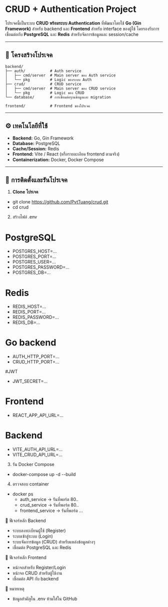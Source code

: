 # CRUD + Authentication Project

โปรเจคนี้เป็นระบบ **CRUD พร้อมระบบ Authentication** ที่พัฒนาโดยใช้ **Go (Gin Framework)** สำหรับ backend และ **Frontend** สำหรับ interface ของผู้ใช้ โดยรองรับการเชื่อมต่อกับ **PostgreSQL** และ **Redis** สำหรับจัดการข้อมูลและ session/cache

---

## 📂 โครงสร้างโปรเจค

```text
backend/
├── auth/           # Auth service
│   ├── cmd/server  # Main server ของ Auth service
│   └── pkg         # Logic ของระบบ Auth
├── crud/           # CRUD service
│   ├── cmd/server  # Main server ของ CRUD service
│   └── pkg         # Logic ของ CRUD
└── database/       # การเชื่อมต่อฐานข้อมูลและ migration

frontend/           # Frontend ของโปรเจค
```

---

## ⚙️ เทคโนโลยีที่ใช้

- **Backend:** Go, Gin Framework
- **Database:** PostgreSQL
- **Cache/Session:** Redis
- **Frontend:** Vite / React (หรือรายละเอียด frontend ตามจริง)
- **Containerization:** Docker, Docker Compose

---

## 🚀 การติดตั้งและรันโปรเจค

1. **Clone โปรเจค**
- git clone https://github.com/PvtTuang/crud.git
- cd crud

2. สร้างไฟล์ .env
# PostgreSQL
- POSTGRES_HOST=...
- POSTGRES_PORT=...
- POSTGRES_USER=...
- POSTGRES_PASSWORD=...
- POSTGRES_DB=...

# Redis
- REDIS_HOST=...     
- REDIS_PORT=...
- REDIS_PASSWORD=...
- REDIS_DB=...

# Go backend
- AUTH_HTTP_PORT=...
- CRUD_HTTP_PORT=...

#JWT
- JWT_SECRET=...

# Frontend
- REACT_APP_API_URL=...

# Backend
- VITE_AUTH_API_URL=...
- VITE_CRUD_API_URL=...

3. รัน Docker Compose
- docker-compose up -d --build

4. ตรวจสอบ container
- docker ps
  - auth_service → รันที่พอร์ต 80..
  - crud_service → รันที่พอร์ต 80..
  - frontend_service → รันที่พอร์ต ...

🔧 ฟีเจอร์หลัก
Backend
- ระบบลงทะเบียนผู้ใช้ (Register)
- ระบบเข้าสู่ระบบ (Login)
- ระบบจัดการข้อมูล (CRUD) สำหรับแหล่งข้อมูลต่างๆ
- เชื่อมต่อ PostgreSQL และ Redis
  
🔧 ฟีเจอร์หลัก
Frontend
- หน้าจอสำหรับ Register/Login
- หน้าจอ CRUD สำหรับผู้ใช้งาน
- เชื่อมต่อ API กับ backend

📝 หมายเหตุ
- ข้อมูลสำคัญใน .env ห้ามใส่ใน GitHub
